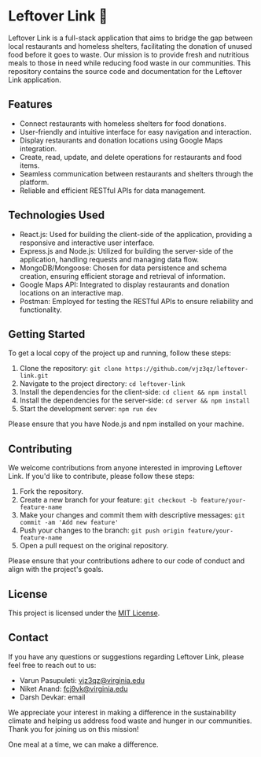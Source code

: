# Leftover Link 🍣

Leftover Link is a full-stack application that aims to bridge the gap between local restaurants and homeless shelters, facilitating the donation of unused food before it goes to waste. Our mission is to provide fresh and nutritious meals to those in need while reducing food waste in our communities. This repository contains the source code and documentation for the Leftover Link application.

## Features

- Connect restaurants with homeless shelters for food donations.
- User-friendly and intuitive interface for easy navigation and interaction.
- Display restaurants and donation locations using Google Maps integration.
- Create, read, update, and delete operations for restaurants and food items.
- Seamless communication between restaurants and shelters through the platform.
- Reliable and efficient RESTful APIs for data management.

## Technologies Used

- React.js: Used for building the client-side of the application, providing a responsive and interactive user interface.
- Express.js and Node.js: Utilized for building the server-side of the application, handling requests and managing data flow.
- MongoDB/Mongoose: Chosen for data persistence and schema creation, ensuring efficient storage and retrieval of information.
- Google Maps API: Integrated to display restaurants and donation locations on an interactive map.
- Postman: Employed for testing the RESTful APIs to ensure reliability and functionality.

## Getting Started

To get a local copy of the project up and running, follow these steps:

1. Clone the repository: `git clone https://github.com/vjz3qz/leftover-link.git`
2. Navigate to the project directory: `cd leftover-link`
3. Install the dependencies for the client-side: `cd client && npm install`
4. Install the dependencies for the server-side: `cd server && npm install`
5. Start the development server: `npm run dev`

Please ensure that you have Node.js and npm installed on your machine.

## Contributing

We welcome contributions from anyone interested in improving Leftover Link. If you'd like to contribute, please follow these steps:

1. Fork the repository.
2. Create a new branch for your feature: `git checkout -b feature/your-feature-name`
3. Make your changes and commit them with descriptive messages: `git commit -am 'Add new feature'`
4. Push your changes to the branch: `git push origin feature/your-feature-name`
5. Open a pull request on the original repository.

Please ensure that your contributions adhere to our code of conduct and align with the project's goals.

## License

This project is licensed under the [MIT License](LICENSE).

## Contact

If you have any questions or suggestions regarding Leftover Link, please feel free to reach out to us:

- Varun Pasupuleti: vjz3qz@virginia.edu
- Niket Anand: fcj9vk@virginia.edu
- Darsh Devkar: email

We appreciate your interest in making a difference in the sustainability climate and helping us address food waste and hunger in our communities. Thank you for joining us on this mission!

One meal at a time, we can make a difference.

